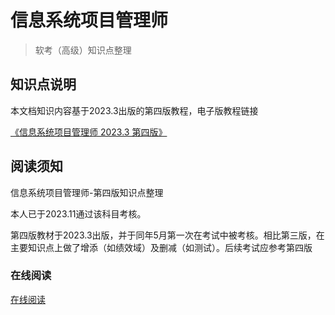 # 信息系统项目管理师

> 软考（高级）知识点整理

## 知识点说明

本文档知识内容基于2023.3出版的第四版教程，电子版教程链接

[《信息系统项目管理师 2023.3 第四版》](doc/信息系统项目管理4版-带标签-可搜索.pdf)

## 阅读须知

信息系统项目管理师-第四版知识点整理

本人已于2023.11通过该科目考核。

第四版教材于2023.3出版，并于同年5月第一次在考试中被考核。相比第三版，在主要知识点上做了增添（如绩效域）及删减（如测试）。后续考试应参考第四版

### 在线阅读

[在线阅读](https://beiding110.github.io/Info-System-PMP/)
